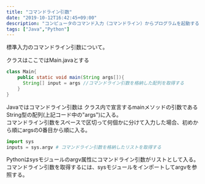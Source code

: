```yaml
---
title: "コマンドライン引数"
date: "2019-10-12T16:42:45+09:00"
description: "コンピュータのコマンド入力（コマンドライン）からプログラムを起動する際に指定する方法。"
tags: ["Java","Python"]
---
```



標準入力のコマンドライン引数について。



<div class="note_content_by_programming_language" id="note_content_Java">

クラスはここではMain.javaとする

```java
class Main{
    public static void main(String args[]){
      String[] input = args //コマンドライン引数を格納した配列を取得する
    }
}
```

Javaではコマンドライン引数は
クラス内で宣言するmainメソッドの引数であるString型の配列(上記コード中の"args")に入る。<br>
コマンドライン引数をスペースで区切って何個かに分けて入力した場合、初めから順にargsの0番目から順に入る。   

</div>
<div class="note_content_by_programming_language" id="note_content_Python">

```python
import sys
inputs = sys.argv # コマンドライン引数を格納したリストを取得する
```

Pythonはsysモジュールのargv属性にコマンドライン引数がリストとして入る。<br>
コマンドライン引数を取得するには、sysモジュールをインポートしてargvを参照する。

</div>